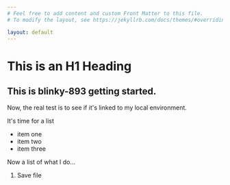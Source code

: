 ```yaml
---
# Feel free to add content and custom Front Matter to this file.
# To modify the layout, see https://jekyllrb.com/docs/themes/#overriding-theme-defaults

layout: default
---
```

# This is an H1 Heading

## This is blinky-893 getting started.

Now, the real test is to see if it's linked to my local environment.

It's time for a list

- item one
- item two 
- item three

Now a list of what I do...

1. Save file
